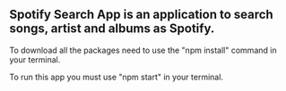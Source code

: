 ## Spotify Search App is an application to search songs, artist and albums as Spotify.

To download all the packages need to use the "npm install" command in your terminal.

To run this app you must use "npm start" in your terminal.
